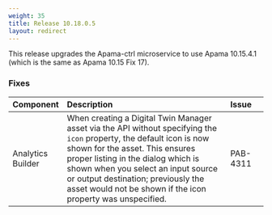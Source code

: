 ```yaml
---
weight: 35
title: Release 10.18.0.5
layout: redirect
---
```


This release upgrades the Apama-ctrl microservice to use Apama 10.15.4.1 (which is the same as Apama 10.15 Fix 17).
### Fixes

<table>
<colgroup>
    <col style="width: 15%;">
    <col style="width: 70%;">
    <col style="width: 15%;">
</colgroup>
<thead>
<tr>
<th style="text-align:left">Component</th>
<th style="text-align:left">Description</th>
<th style="text-align:left">Issue</th>
</tr>
</thead>
<tbody>
<tr>
<td style="text-align:left">Analytics Builder</td>
<td style="text-align:left">When creating a Digital Twin Manager asset via the API without specifying the <code>icon</code> property, the default icon is now shown for the asset. This ensures proper listing in the dialog which is shown when you select an input source or output destination; previously the asset would not be shown if the icon property was unspecified.</td>
<td style="text-align:left">PAB-4311</td>
</tr>

</tbody>
</table>
